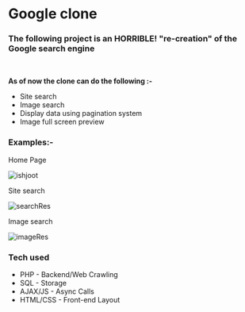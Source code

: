<h1><b>Google clone</b></h1>
<h3>The following project is an HORRIBLE! "re-creation" of the Google search engine</h3><br />

<p><b>As of now the clone can do the following :-</b></p>
<ul>
  <li>Site search</li>
  <li>Image search</li>
  <li>Display data using pagination system</li>
  <li>Image full screen preview</li>
</ul>

<h3><b>Examples:-</b></h3>

<p>Home Page</p>


![ishjoot](https://user-images.githubusercontent.com/35224521/56094007-a1b81780-5eec-11e9-8dd9-0b7d2ff73b66.png)

<p>Site search</p>


![searchRes](https://user-images.githubusercontent.com/35224521/56094105-f6a85d80-5eed-11e9-9fcd-a54e6e2d3ad2.png)


<p>Image search</p>

![imageRes](https://user-images.githubusercontent.com/35224521/56094126-20618480-5eee-11e9-8dfa-ec46147cd1d8.png)


<h3><b>Tech used</b></h3>
<ul>
  <li>PHP - Backend/Web Crawling</li>
  <li>SQL - Storage</li>
  <li>AJAX/JS - Async Calls </li>
  <li>HTML/CSS - Front-end Layout</li>
</ul>
